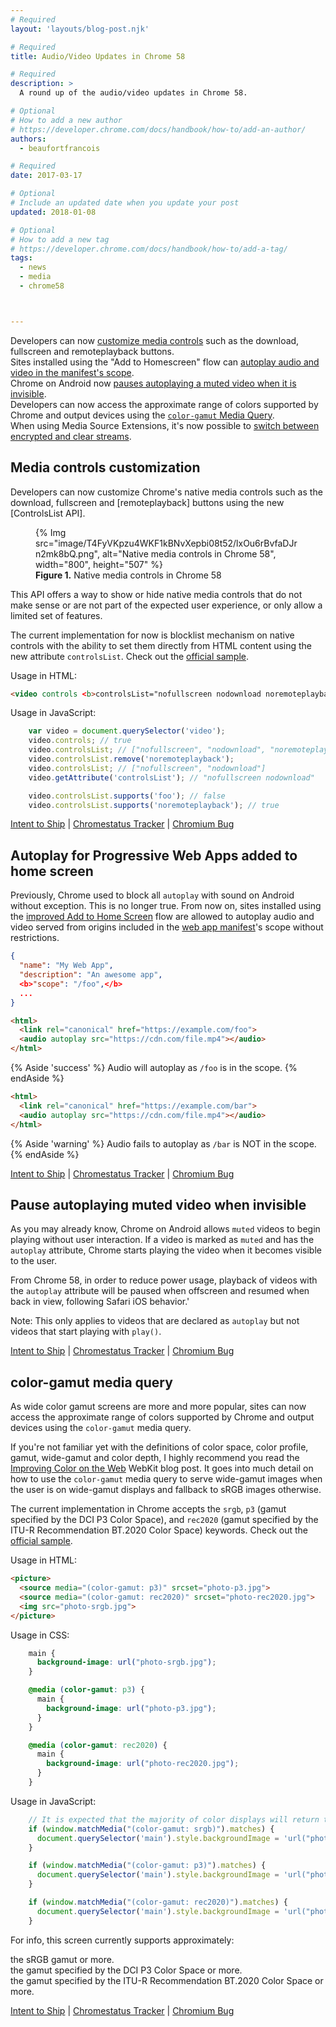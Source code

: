```yaml
---
# Required
layout: 'layouts/blog-post.njk'

# Required
title: Audio/Video Updates in Chrome 58

# Required
description: >
  A round up of the audio/video updates in Chrome 58.

# Optional
# How to add a new author
# https://developer.chrome.com/docs/handbook/how-to/add-an-author/
authors:
  - beaufortfrancois

# Required
date: 2017-03-17

# Optional
# Include an updated date when you update your post
updated: 2018-01-08

# Optional
# How to add a new tag
# https://developer.chrome.com/docs/handbook/how-to/add-a-tag/
tags:
  - news
  - media
  - chrome58



---
```



- Developers can now [customize media controls](#controlslist) such as the
  download, fullscreen and remoteplayback buttons.
- Sites installed using the "Add to Homescreen" flow can [autoplay audio
  and video in the manifest's scope](#autoplay).
- Chrome on Android now [pauses autoplaying a muted video when it is invisible](#offscreen).
- Developers can now access the approximate range of colors supported by Chrome and
  output devices using the [`color-gamut` Media Query](#colorgamut).
- When using Media Source Extensions, it's now possible to
  [switch between encrypted and clear streams].

## Media controls customization

Developers can now customize Chrome's native media controls such as the
download, fullscreen and [remoteplayback] buttons using the new [ControlsList API].

<div class="float-right">
<figure>
{% Img src="image/T4FyVKpzu4WKF1kBNvXepbi08t52/lxOu6rBvfaDJrn2mk8bQ.png", alt="Native media controls in Chrome 58", width="800", height="507" %}
  <figcaption>
    <b>Figure 1.</b>
    Native media controls in Chrome 58
  </figcaption>
</figure>
</div>

This API offers a way to show or hide native media controls that do not make
sense or are not part of the expected user experience, or only allow a
limited set of features.

The current implementation for now is blocklist mechanism on native controls
with the ability to set them directly from HTML content using the new
attribute `controlsList`. Check out the [official
sample](https://googlechrome.github.io/samples/media/controlslist.html).

Usage in HTML:

```html
<video controls <b>controlsList="nofullscreen nodownload noremoteplayback"</b>></video>
```

Usage in JavaScript:

```js
    var video = document.querySelector('video');
    video.controls; // true
    video.controlsList; // ["nofullscreen", "nodownload", "noremoteplayback"]
    video.controlsList.remove('noremoteplayback');
    video.controlsList; // ["nofullscreen", "nodownload"]
    video.getAttribute('controlsList'); // "nofullscreen nodownload"

    video.controlsList.supports('foo'); // false
    video.controlsList.supports('noremoteplayback'); // true
```

[Intent to Ship](https://groups.google.com/a/chromium.org/forum/#!topic/blink-dev/tFuQd3AcsIQ/discussion) &#124;
[Chromestatus Tracker](https://www.chromestatus.com/feature/5737006365671424) &#124;
[Chromium Bug](https://bugs.chromium.org/p/chromium/issues/detail?id=685018)

## Autoplay for Progressive Web Apps added to home screen

Previously, Chrome used to block all `autoplay` with sound on Android without
exception. This is no longer true. From now on, sites installed using the
[improved Add to Home Screen] flow are allowed to autoplay audio and video
served from origins included in the [web app manifest]'s scope without
restrictions.

```json
{
  "name": "My Web App",
  "description": "An awesome app",
  <b>"scope": "/foo",</b>
  ...
}
```
```html
<html>
  <link rel="canonical" href="https://example.com/foo">
  <audio autoplay src="https://cdn.com/file.mp4"></audio>
</html>
```

{% Aside 'success' %}
  Audio will autoplay as <code>/foo</code> is in the scope.
{% endAside %}

```html
<html>
  <link rel="canonical" href="https://example.com/bar">
  <audio autoplay src="https://cdn.com/file.mp4"></audio>
</html>

```

{% Aside 'warning' %}
  Audio fails to autoplay as <code>/bar</code> is NOT in the scope.
{% endAside %}


[Intent to Ship](https://groups.google.com/a/chromium.org/d/topic/blink-dev/DW7_yxL_HjE/discussion) &#124;
[Chromestatus Tracker](https://www.chromestatus.com/feature/5715456904134656) &#124;
[Chromium Bug](https://bugs.chromium.org/p/chromium/issues/detail?id=676312)

## Pause autoplaying muted video when invisible

As you may already know, Chrome on Android allows `muted` videos to begin playing
without user interaction. If a video is marked as `muted` and has the
`autoplay` attribute, Chrome starts playing the video when it becomes visible
to the user.

From Chrome 58, in order to reduce power usage, playback of videos with
the `autoplay` attribute will be paused when offscreen and resumed when back in
view, following Safari iOS behavior.'

Note: This only applies to videos that are declared as `autoplay` but not videos
that start playing with `play()`.

[Intent to Ship](https://groups.google.com/a/chromium.org/d/topic/blink-dev/UtFM-kndhaI/discussion) &#124;
[Chromestatus Tracker](https://www.chromestatus.com/feature/5651339115757568) &#124;
[Chromium Bug](https://bugs.chromium.org/p/chromium/issues/detail?id=690468)

## color-gamut media query

As wide color gamut screens are more and more popular, sites can now access the
approximate range of colors supported by Chrome and output devices using the
`color-gamut` media query.

If you're not familiar yet with the definitions of color space, color profile,
gamut, wide-gamut and color depth, I highly recommend you read the
[Improving Color on the Web] WebKit blog post. It goes into much detail on how
to use the `color-gamut` media query to serve wide-gamut images when the user
is on wide-gamut displays and fallback to sRGB images otherwise.

The current implementation in Chrome accepts the `srgb`, `p3` (gamut specified
by the DCI P3 Color Space), and `rec2020` (gamut specified by the ITU-R
Recommendation BT.2020 Color Space) keywords. Check out the [official
sample](https://googlechrome.github.io/samples/media/color-gamut-media-query.html).

Usage in HTML:

```html
<picture>
  <source media="(color-gamut: p3)" srcset="photo-p3.jpg">
  <source media="(color-gamut: rec2020)" srcset="photo-rec2020.jpg">
  <img src="photo-srgb.jpg">
</picture>
```

Usage in CSS:
```css
    main {
      background-image: url("photo-srgb.jpg");
    }

    @media (color-gamut: p3) {
      main {
        background-image: url("photo-p3.jpg");
      }
    }

    @media (color-gamut: rec2020) {
      main {
        background-image: url("photo-rec2020.jpg");
      }
    }
```

Usage in JavaScript:
```js
    // It is expected that the majority of color displays will return true.
    if (window.matchMedia("(color-gamut: srgb)").matches) {
      document.querySelector('main').style.backgroundImage = 'url("photo-srgb.jpg")';
    }

    if (window.matchMedia("(color-gamut: p3)").matches) {
      document.querySelector('main').style.backgroundImage = 'url("photo-p3.jpg")';
    }

    if (window.matchMedia("(color-gamut: rec2020)").matches) {
      document.querySelector('main').style.backgroundImage = 'url("photo-rec2020.jpg")';
    }
```

<p>For info, this screen currently supports approximately:</p>

<style>
  ul {
    padding: 0;
  }
  li {
    list-style-type: none
  }
</style>
<ul>
  <li>
    <span id="srgb"></span>
    the sRGB gamut or more.
  </li>
  <li>
    <span id="p3"></span>
    the gamut specified by the DCI P3 Color Space or more.
  </li>
  <li>
    <span id="rec2020"></span>
    the gamut specified by the ITU-R Recommendation BT.2020 Color Space or more.
  </li>
</ul>

<script>
  document.querySelector('#srgb').innerHTML =
      (window.matchMedia("(color-gamut: srgb)").matches) ? '&#x2714;' : '&#x274C;';
  document.querySelector('#p3').innerHTML =
      (window.matchMedia("(color-gamut: p3)").matches) ? '&#x2714;' : '&#x274C;';
  document.querySelector('#rec2020').innerHTML =
      (window.matchMedia("(color-gamut: rec2020)").matches) ? '&#x2714;' : '&#x274C;';
</script>

[Intent to Ship](https://groups.google.com/a/chromium.org/forum/#!msg/blink-dev/36CcloDrB3E/1wMSNMl9BQAJ) &#124;
[Chromestatus Tracker](https://www.chromestatus.com/feature/5354410980933632) &#124;
[Chromium Bug](https://bugs.chromium.org/p/chromium/issues/detail?id=685456)

[remote playback]: https://w3c.github.io/remote-playback/
[controls list api]: https://github.com/WICG/controls-list/blob/gh-pages/explainer.md
[improved add to home screen]: https://blog.chromium.org/2017/02/integrating-progressive-web-apps-deeply.html
[web app manifest]: /web/fundamentals/web-app-manifest
[improving color on the web]: https://webkit.org/blog/6682/improving-color-on-the-web/
[switch between encrypted and clear streams]: https://developers.google.com/web/updates/2017/03/mixing-streams
